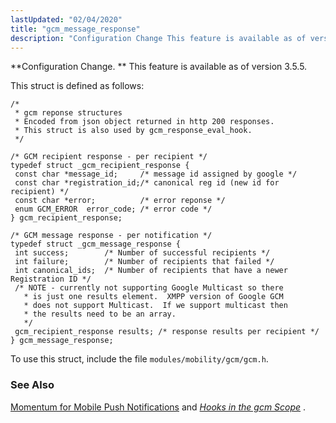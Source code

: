 ```yaml
---
lastUpdated: "02/04/2020"
title: "gcm_message_response"
description: "Configuration Change This feature is available as of version 3 5 5 This struct is defined as follows To use this struct include the file modules mobility gcm gcm h Momentum for Mobile Push Notifications and Chapter 62 Hooks in the gcm Scope..."
---
```


**Configuration Change. ** This feature is available as of version 3.5.5.

This struct is defined as follows:

```
/*
 * gcm reponse structures
 * Encoded from json object returned in http 200 responses.
 * This struct is also used by gcm_response_eval_hook.
 */

/* GCM recipient response - per recipient */
typedef struct _gcm_recipient_response {
 const char *message_id;     /* message id assigned by google */
 const char *registration_id;/* canonical reg id (new id for recipient) */
 const char *error;          /* error reponse */
 enum GCM_ERROR  error_code; /* error code */
} gcm_recipient_response; 

/* GCM message response - per notification */
typedef struct _gcm_message_response {
 int success;        /* Number of successful recipients */
 int failure;        /* Number of recipients that failed */
 int canonical_ids;  /* Number of recipients that have a newer Registration ID */
 /* NOTE - currently not supporting Google Multicast so there
   * is just one results element.  XMPP version of Google GCM
   * does not support Multicast.  If we support multicast then
   * the results need to be an array.
   */
 gcm_recipient_response results; /* response results per recipient */
} gcm_message_response;
```

To use this struct, include the file `modules/mobility/gcm/gcm.h`.

### <a name="idp46492336"></a> See Also

[Momentum for Mobile Push Notifications](/momentum/3/3-push) and [*Hooks in the gcm Scope*](/momentum/3/3-api/hooks-gcm) .